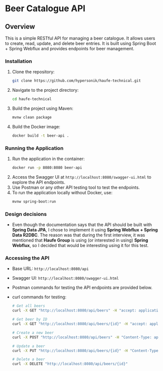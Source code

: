 # Beer Catalogue API

## Overview
This is a simple RESTful API for managing a beer catalogue. It allows users to create, read, update, and delete beer entries.
It is built using Spring Boot + Spring Webflux and provides endpoints for beer management.

### Installation
1. Clone the repository:
    ```bash
    git clone https://github.com/hypersonik/haufe-technical.git
    ```
2. Navigate to the project directory:
    ```bash
    cd haufe-technical
    ```
3. Build the project using Maven:
    ```bash
    mvnw clean package
    ```
4. Build the Docker image:
    ```bash
    docker build -t beer-api .
    ```
   
### Running the Application
1. Run the application in the container:
    ```bash
    docker run -p 8080:8080 beer-api
    ```
2. Access the Swagger UI at `http://localhost:8080/swagger-ui.html` to explore the API endpoints.
3. Use Postman or any other API testing tool to test the endpoints.
4. To run the application locally without Docker, use:
    ```bash
    mvnw spring-boot:run
    ```

### Design decisions

- Even though the documentation says that the API should be built with **Spring Data JPA**, I chose to implement it using **Spring Webflux + Spring Data R2DBC**.
  The reason was that during the first interview, it was mentioned that **Haufe Group** is using (or interested in using) **Spring Webflux**, so I decided that would be interesting using it for this test.

### Accessing the API
- Base URL: `http://localhost:8080/api`
- Swagger UI: `http://localhost:8080/swagger-ui.html`
- Postman commands for testing the API endpoints are provided below.

- curl commands for testing:
    ```bash
    # Get all beers
    curl -X GET "http://localhost:8080/api/beers" -H "accept: application/json"

    # Get beer by ID
    curl -X GET "http://localhost:8080/api/beers/{id}" -H "accept: application/json"

    # Create a new beer
    curl -X POST "http://localhost:8080/api/beers" -H "Content-Type: application/json" -d '{"name": "Beer Name", "manufacturerId": 1}'

    # Update a beer
    curl -X PUT "http://localhost:8080/api/beers/{id}" -H "Content-Type: application/json" -d '{"name": "Updated Beer Name"}'

    # Delete a beer
    curl -X DELETE "http://localhost:8080/api/beers/{id}"
    ```
  